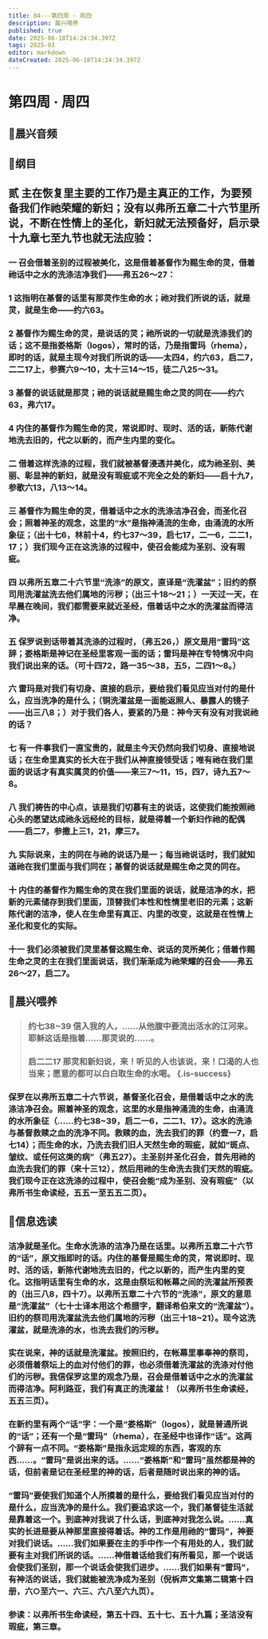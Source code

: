 ```yaml
---
title: 04---第四周 · 周四
description: 晨兴喂养
published: true
date: 2025-06-18T14:24:34.397Z
tags: 2025-03
editor: markdown
dateCreated: 2025-06-18T14:24:34.397Z
---
```


# 第四周 · 周四
## 🎵晨兴音频

## 📖纲目

## 贰    主在恢复里主要的工作乃是主真正的工作，为要预备我们作祂荣耀的新妇；没有以弗所五章二十六节里所说，不断在性情上的圣化，新妇就无法预备好，启示录十九章七至九节也就无法应验：

### 一    召会借着圣别的过程被美化，这是借着基督作为赐生命的灵，借着祂话中之水的洗涤洁净我们——弗五26～27：

### 1    这指明在基督的话里有那灵作生命的水；祂对我们所说的话，就是灵，就是生命——约六63。

### 2    基督作为赐生命的灵，是说话的灵；祂所说的一切就是洗涤我们的话；这不是指娄格斯（logos），常时的话，乃是指雷玛（rhema），即时的话，就是主现今对我们所说的话——太四4，约六63，启二7，二二17上，参赛六9～10，太十三14～15，徒二八25～31。

### 3    基督的说话就是那灵；祂的说话就是赐生命之灵的同在——约六63，弗六17。

### 4    内住的基督作为赐生命的灵，常说即时、现时、活的话，新陈代谢地洗去旧的，代之以新的，而产生内里的变化。

### 二    借着这样洗涤的过程，我们就被基督浸透并美化，成为祂圣别、美丽、彰显神的新妇，就是没有瑕疵或不完全之处的新妇——启十九7，参歌六13，八13～14。

### 三    基督作为赐生命的灵，借着话中之水的洗涤洁净召会，而圣化召会；照着神圣的观念，这里的“水”是指神涌流的生命，由涌流的水所象征；（出十七6，林前十4，约七37～39，启七17，二一6，二二1，17；）我们现今正在这洗涤的过程中，使召会能成为圣别、没有瑕疵。

### 四    以弗所五章二十六节里“洗涤”的原文，直译是“洗濯盆”；旧约的祭司用洗濯盆洗去他们属地的污秽；（出三十18～21；）一天过一天，在早晨在晚间，我们都需要来就近圣经，借着话中之水的洗濯盆而得洁净。

### 五    保罗说到话带着其洗涤的过程时，（弗五26，）原文是用“雷玛”这辞；娄格斯是神记在圣经里客观一面的话；雷玛是神在专特情况中向我们说出来的话。（可十四72，路一35～38，五5，二四1～8。）

### 六    雷玛是对我们有切身、直接的启示，要给我们看见应当对付的是什么，应当洗净的是什么；（铜洗濯盆是一面能返照人、暴露人的镜子——出三八8；）对于我们各人，要紧的乃是：神今天有没有对我说祂的话？

### 七    有一件事我们一直宝贵的，就是主今天仍然向我们切身、直接地说话；在生命里真实的长大在于我们从神直接领受话；唯有祂在我们里面的说话才有真实属灵的价值——来三7～11，15，四7，诗九五7～8。

### 八    我们祷告的中心点，该是我们切慕有主的说话，这使我们能按照祂心头的愿望达成祂永远经纶的目标，就是得着一个新妇作祂的配偶——启二7，参撒上三1，21，摩三7。

### 九    实际说来，主的同在与祂的说话乃是一；每当祂说话时，我们就知道祂在我们里面与我们同在；基督的说话就是赐生命之灵的同在。

### 十    内住的基督作为赐生命的灵在我们里面的说话，就是洁净的水，把新的元素储存到我们里面，顶替我们本性和性情里老旧的元素；这新陈代谢的洁净，使人在生命里有真正、内里的改变，这就是在性情上圣化和变化的实际。

### 十一    我们必须被我们灵里基督这赐生命、说话的灵所美化；借着作赐生命之灵的主在我们里面说话，我们渐渐成为祂荣耀的召会——弗五26～27，启二7。

## 📖晨兴喂养

>### **约七38~39**    **信入我的人，……从他腹中要流出活水的江河来。耶稣这话是指着……那灵说的……。**
>
>### **启二二17**    **那灵和新妇说，来！听见的人也该说，来！口渴的人也当来；愿意的都可以白白取生命的水喝。** {.is-success}

### 保罗在以弗所五章二十六节说，基督圣化召会，是借着话中之水的洗涤洁净召会。照着神圣的观念，这里的水是指神涌流的生命，由涌流的水所象征（……约七38~39，启二一6，二二1、17）。这水的洗涤与基督救赎之血的洗净不同。救赎的血，洗去我们的罪（约壹一7，启七14）；而生命的水，乃洗去我们旧人天然生命的瑕疵，就如“斑点、皱纹、或任何这类的病”（弗五27）。主圣别并圣化召会，首先用祂的血洗去我们的罪（来十三12），然后用祂的生命洗去我们天然的瑕疵。我们现今正在这洗涤的过程中，使召会能“成为圣别、没有瑕疵”（以弗所书生命读经，五五一至五五二页）。

## 📖信息选读

### 洁净就是圣化。生命水洗涤的洁净乃是在话里。以弗所五章二十六节的“话”，原文指即时的话。内住的基督是赐生命的灵，常说即时、现时、活的话，新陈代谢地洗去旧的，代之以新的，而产生内里的变化。这指明话里有生命的水，这是由祭坛和帐幕之间的洗濯盆所预表的（出三八8，四十7）。以弗所五章二十六节的“洗涤”，原文的意思是“洗濯盆”（七十士译本用这个希腊字，翻译希伯来文的“洗濯盆”）。旧约的祭司用洗濯盆洗去他们属地的污秽（出三十18~21）。现今这洗濯盆，就是洗涤的水，也洗去我们的污秽。

### 实在说来，神的话就是洗濯盆。按照旧约，在帐幕里事奉神的祭司，必须借着祭坛上的血对付他们的罪，也必须借着洗濯盆的洗涤对付他们的污秽。我信保罗这里的观念乃是，召会是借着话中之水的洗濯盆而得洁净。阿利路亚，我们有真正的洗濯盆！（以弗所书生命读经，五五三页）。

### 在新约里有两个“话”字：一个是“娄格斯”（logos），就是普通所说的“话”；还有一个是“雷玛”（rhema），在圣经中也译作“话”。这两个辞有一点不同。“娄格斯”是指永远定规的东西，客观的东西……。“雷玛”是说出来的话。……“娄格斯”和“雷玛”虽然都是神的话，但前者是记在圣经里的神的话，后者是随时说出来的神的话。

### “雷玛”要使我们知道个人所摸着的是什么，要给我们看见应当对付的是什么，应当洗净的是什么。我们要追求这一个，我们基督徒生活就是靠着这一个。到底神对我说了什么话，到底神对我怎么说。……真实的长进是要从神那里直接得着话。神的工作是用祂的“雷玛”，神要对我们说话。……我们如果要在主的手中作一个有用处的人，我们就要有主对我们所说的话。……神借着话给我们有所看见，那一个说话会使我们圣别，那一个说话会使我们进步。……我们如果有“雷玛”，有神活的说话，我们就能被洗净成为圣别（倪柝声文集第二辑第十四册，六○至六一、六三、六八至六九页）。

### 参读：以弗所书生命读经，第五十四、五十七、五十九篇；圣洁没有瑕疵，第三章。
<!-- Google tag (gtag.js) -->
<script async src="https://www.googletagmanager.com/gtag/js?id=G-1P8709Z16T"></script>
<script>
  window.dataLayer = window.dataLayer || [];
  function gtag(){dataLayer.push(arguments);}
  gtag('js', new Date());

  gtag('config', 'G-1P8709Z16T');
</script>